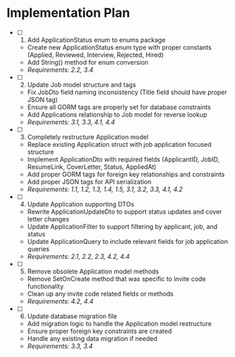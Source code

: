 # Implementation Plan

- [ ] 1. Add ApplicationStatus enum to enums package
  - Create new ApplicationStatus enum type with proper constants (Applied, Reviewed, Interview, Rejected, Hired)
  - Add String() method for enum conversion
  - _Requirements: 2.2, 3.4_

- [ ] 2. Update Job model structure and tags
  - Fix JobDto field naming inconsistency (Title field should have proper JSON tag)
  - Ensure all GORM tags are properly set for database constraints
  - Add Applications relationship to Job model for reverse lookup
  - _Requirements: 3.1, 3.3, 4.1, 4.4_

- [ ] 3. Completely restructure Application model
  - Replace existing Application struct with job application focused structure
  - Implement ApplicationDto with required fields (ApplicantID, JobID, ResumeLink, CoverLetter, Status, AppliedAt)
  - Add proper GORM tags for foreign key relationships and constraints
  - Add proper JSON tags for API serialization
  - _Requirements: 1.1, 1.2, 1.3, 1.4, 1.5, 3.1, 3.2, 3.3, 4.1, 4.2_

- [ ] 4. Update Application supporting DTOs
  - Rewrite ApplicationUpdateDto to support status updates and cover letter changes
  - Update ApplicationFilter to support filtering by applicant, job, and status
  - Update ApplicationQuery to include relevant fields for job application queries
  - _Requirements: 2.1, 2.2, 2.3, 4.2, 4.4_

- [ ] 5. Remove obsolete Application model methods
  - Remove SetOnCreate method that was specific to invite code functionality
  - Clean up any invite code related fields or methods
  - _Requirements: 4.2, 4.4_

- [ ] 6. Update database migration file
  - Add migration logic to handle the Application model restructure
  - Ensure proper foreign key constraints are created
  - Handle any existing data migration if needed
  - _Requirements: 3.3, 3.4_